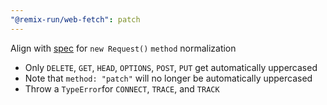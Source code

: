 ```yaml
---
"@remix-run/web-fetch": patch
---
```


Align with [spec](https://fetch.spec.whatwg.org/#methods) for `new Request()` `method` normalization

- Only `DELETE`, `GET`, `HEAD`, `OPTIONS`, `POST`, `PUT` get automatically uppercased
- Note that `method: "patch"` will no longer be automatically uppercased
- Throw a `TypeError`for `CONNECT`, `TRACE`, and `TRACK`
